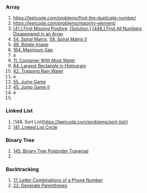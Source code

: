 ### Array
1. https://leetcode.com/problems/find-the-duplicate-number/
2. https://leetcode.com/problems/majority-element/
3. [[41.] First Missing Positive](https://leetcode.com/problems/first-missing-positive/). [[Solution.]](https://leetcode.com/submissions/detail/644511007/) [[448.] Find All Numbers Disappeared in an Array](https://leetcode.com/problems/find-all-numbers-disappeared-in-an-array/)
4. [54. Spiral Matrix](https://leetcode.com/problems/spiral-matrix). [59. Spiral Matrix II](https://leetcode.com/problems/spiral-matrix-ii/)
5. [48. Rotate Image](https://leetcode.com/problems/rotate-image/)
6. [164. Maximum Gap](https://leetcode.com/problems/maximum-gap/)
7. a
8. [11. Container With Most Water](https://leetcode.com/problems/container-with-most-water/)
9. [84. Largest Rectangle in Histogram](https://leetcode.com/problems/largest-rectangle-in-histogram/)
10. [42. Trapping Rain Water](https://leetcode.com/problems/trapping-rain-water/)
11. a
12. [55. Jump Game](https://leetcode.com/problems/jump-game)
13. [45. Jump Game II](https://leetcode.com/problems/jump-game-ii/)
14. a
15. [](https://leetcode.com/problems/remove-covered-intervals/)


### Linked List
1. [148. Sort List]https://leetcode.com/problems/sort-list/)
2. [141. Linked List Cycle](https://leetcode.com/problems/linked-list-cycle/)

### Binary Tree
1. [145. Binary Tree Postorder Traversal](https://leetcode.com/problems/binary-tree-postorder-traversal)
2. 
### Backtracking
1. [17. Letter Combinations of a Phone Number](https://leetcode.com/problems/letter-combinations-of-a-phone-number/)
2. [22. Generate Parentheses](https://leetcode.com/problems/generate-parentheses/)
